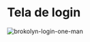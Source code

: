 # Tela de login
![brokolyn-login-one-man](https://user-images.githubusercontent.com/36475975/87879449-48794680-c9c1-11ea-822a-9c8389196020.jpg)
